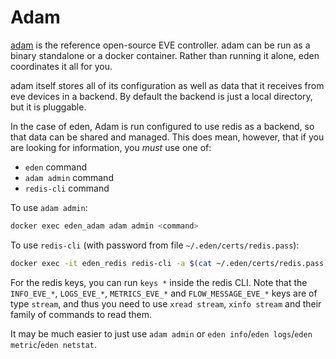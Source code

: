 # Adam

[adam](http://github.com/lf-edge/adam) is the reference open-source
EVE controller. adam can be run as a binary standalone or a docker
container. Rather than running it alone, eden coordinates it all for you.

adam itself stores all of its configuration as well as data that it
receives from eve devices in a backend. By default the backend
is just a local directory, but it is pluggable.

In the case of eden, Adam is run configured to use redis as a backend,
so that data can be shared and managed. This does mean, however,
that if you are looking for information, you _must_ use one of:

* `eden` command
* `adam admin` command
* `redis-cli` command

To use `adam admin`:

```sh
docker exec eden_adam adam admin <command>
```

To use `redis-cli` (with password from file `~/.eden/certs/redis.pass`):

```sh
docker exec -it eden_redis redis-cli -a $(cat ~/.eden/certs/redis.pass)
```

For the redis keys, you can run `keys *` inside the redis CLI.
Note that the `INFO_EVE_*`, `LOGS_EVE_*`, `METRICS_EVE_*` and `FLOW_MESSAGE_EVE_*` keys are of type `stream`,
and thus you need to use `xread stream`, `xinfo stream`
and their family of commands to read them.

It may be much easier to just use `adam admin` or `eden info`/`eden logs`/`eden metric`/`eden netstat`.
